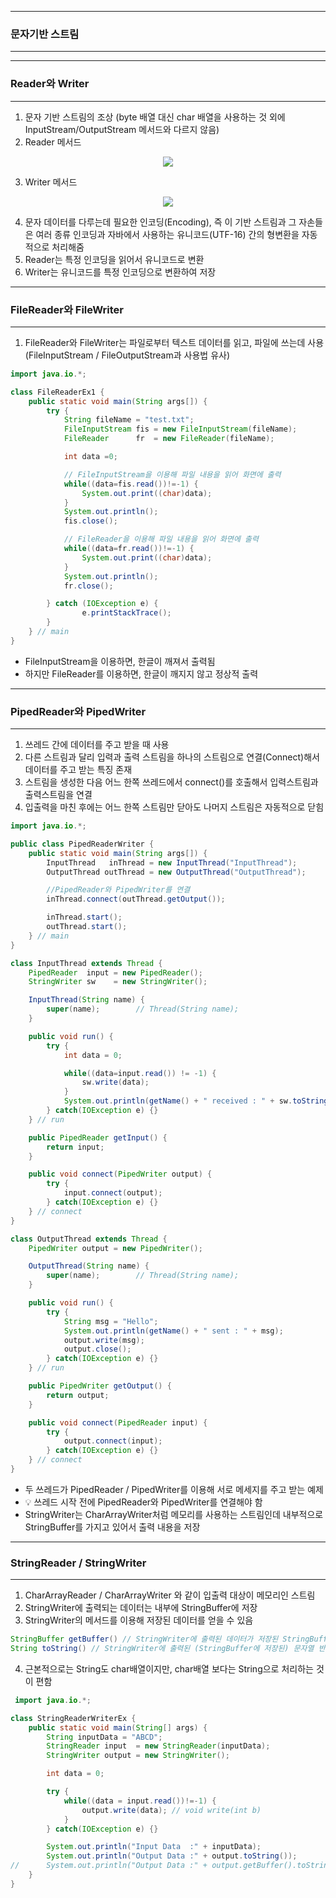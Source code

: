 -----
### 문자기반 스트림
-----
-----
### Reader와 Writer
-----
1. 문자 기반 스트림의 조상 (byte 배열 대신 char 배열을 사용하는 것 외에 InputStream/OutputStream 메서드와 다르지 않음)
2. Reader 메서드
<div align="center">
<img src="https://github.com/sooyounghan/HTTP/assets/34672301/265fcb3a-f3ee-44a7-a166-29e52e145644">
</div>

3. Writer 메서드
<div align="center">
<img src="https://github.com/sooyounghan/HTTP/assets/34672301/5d5e6693-7360-40ea-8be1-9f0c8a617c9c">
</div>

4. 문자 데이터를 다루는데 필요한 인코딩(Encoding), 즉 이 기반 스트림과 그 자손들은 여러 종류 인코딩과 자바에서 사용하는 유니코드(UTF-16) 간의 형변환을 자동적으로 처리해줌
5. Reader는 특정 인코딩을 읽어서 유니코드로 변환
6. Writer는 유니코드를 특정 인코딩으로 변환하여 저장

-----
### FileReader와 FileWriter
-----
1. FileReader와 FileWriter는 파일로부터 텍스트 데이터를 읽고, 파일에 쓰는데 사용 (FileInputStream / FileOutputStream과 사용법 유사)
```java
import java.io.*;

class FileReaderEx1 {
	public static void main(String args[]) {
		try {
			String fileName = "test.txt";
			FileInputStream fis = new FileInputStream(fileName);
			FileReader	    fr  = new FileReader(fileName);

			int data =0;

			// FileInputStream을 이용해 파일 내용을 읽어 화면에 출력
			while((data=fis.read())!=-1) {
				System.out.print((char)data);
			}
			System.out.println();
			fis.close();

			// FileReader을 이용해 파일 내용을 읽어 화면에 출력
			while((data=fr.read())!=-1) {
				System.out.print((char)data);
			}
			System.out.println();
			fr.close();				

		} catch (IOException e) {
				e.printStackTrace();		
		}
	} // main
}
```

  - FileInputStream을 이용하면, 한글이 깨져서 출력됨
  - 하지만 FileReader를 이용하면, 한글이 깨지지 않고 정상적 출력

-----
### PipedReader와 PipedWriter
-----
1. 쓰레드 간에 데이터를 주고 받을 때 사용
2. 다른 스트림과 달리 입력과 출력 스트림을 하나의 스트림으로 연결(Connect)해서 데이터를 주고 받는 특징 존재
3. 스트림을 생성한 다음 어느 한쪽 쓰레드에서 connect()를 호출해서 입력스트림과 출력스트림을 연결
4. 입출력을 마친 후에는 어느 한쪽 스트림만 닫아도 나머지 스트림은 자동적으로 닫힘
```java
import java.io.*;

public class PipedReaderWriter {
	public static void main(String args[]) {
		InputThread   inThread = new InputThread("InputThread");
		OutputThread outThread = new OutputThread("OutputThread");

        //PipedReader와 PipedWriter를 연결
		inThread.connect(outThread.getOutput());	

		inThread.start();
		outThread.start();
	} // main
}

class InputThread extends Thread {
	PipedReader  input = new PipedReader();
	StringWriter sw    = new StringWriter();

	InputThread(String name) {
		super(name);		// Thread(String name);
	}

	public void run() {
		try {
			int data = 0;

			while((data=input.read()) != -1) {
				sw.write(data);
			}
			System.out.println(getName() + " received : " + sw.toString());
		} catch(IOException e) {}
	} // run

	public PipedReader getInput() {
		return input;
	}

	public void connect(PipedWriter output) {
		try {
			input.connect(output);
		} catch(IOException e) {}
	} // connect
}

class OutputThread extends Thread {
	PipedWriter output = new PipedWriter();

	OutputThread(String name) {
		super(name);		// Thread(String name);
	}

	public void run() {
		try {
			String msg = "Hello";
			System.out.println(getName() + " sent : " + msg);
			output.write(msg);
			output.close();
		} catch(IOException e) {}
	} // run

	public PipedWriter getOutput() {
		return output;
	}

	public void connect(PipedReader input) {
		try {
			output.connect(input);
		} catch(IOException e) {}
	} // connect
}
```

   - 두 쓰레드가 PipedReader / PipedWriter를 이용해 서로 메세지를 주고 받는 예제
   - 💡 쓰레드 시작 전에 PipedReader와 PipedWriter를 연결해야 함
   - StringWriter는 CharArrayWriter처럼 메모리를 사용하는 스트림인데 내부적으로 StringBuffer를 가지고 있어서 출력 내용을 저장

-----
### StringReader / StringWriter
-----
1. CharArrayReader / CharArrayWriter 와 같이 입출력 대상이 메모리인 스트림
2. StringWriter에 출력되는 데이터는 내부에 StringBuffer에 저장
3. StringWriter의 메서드를 이용해 저장된 데이터를 얻을 수 있음
```java
StringBuffer getBuffer() // StringWriter에 출력된 데이터가 저장된 StringBuffer 반환
String toString() // StringWriter에 출력된 (StringBuffer에 저장된) 문자열 반환
```

4. 근본적으로는 String도 char배열이지만, char배열 보다는 String으로 처리하는 것이 편함

```java
 import java.io.*;

class StringReaderWriterEx {
	public static void main(String[] args) {
		String inputData = "ABCD";
		StringReader input  = new StringReader(inputData);
		StringWriter output = new StringWriter();

		int data = 0;

		try {
			while((data = input.read())!=-1) {
				output.write(data);	// void write(int b)
			}
		} catch(IOException e) {}

		System.out.println("Input Data  :" + inputData);
		System.out.println("Output Data :" + output.toString());
//		System.out.println("Output Data :" + output.getBuffer().toString());
	}
}
```


